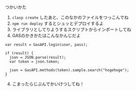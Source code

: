 つかいかた

1. `clasp create` したあと、このなかのファイルをつっこんでね
2. `npm run deploy` するとシュッとデプロイするよ
3. ライブラリとしてりようするスクリプトからインポートしてね
3. GASのかきかたはこんなかんじだよ

```
var result = GasAPI.login(user, pass);

if (result) {
  json = JSON.parse(result);
  var token = json.token;

  json = GasAPI.methods(token).sample.search("hogehoge");
}
```

4. こまったらじぶんでかいけつしてね！

